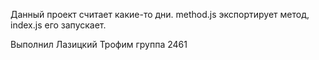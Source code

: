 Данный проект считает какие-то дни. method.js экспортирует метод, index.js его запускает.

Выполнил Лазицкий Трофим группа 2461
